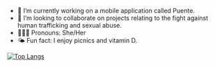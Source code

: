 
- 🌱 I’m currently working on a mobile application called Puente.<br>
- 👯 I’m looking to collaborate on projects relating to the fight against human trafficking and sexual abuse.<br>
- 🙋🏽‍♀️ Pronouns: She/Her<br>
- 🌤 Fun fact: I enjoy picnics and vitamin D.<br>



[![Top Langs](https://github-readme-stats.vercel.app/api/top-langs/?username=bargavi-dev)](https://github.com/bargavi-dev/github-readme-stats)

